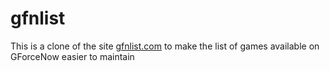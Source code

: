 # gfnlist

This is a clone of the site [gfnlist.com](https://gfnlist.com/) to make the list of games available on GForceNow easier to maintain
